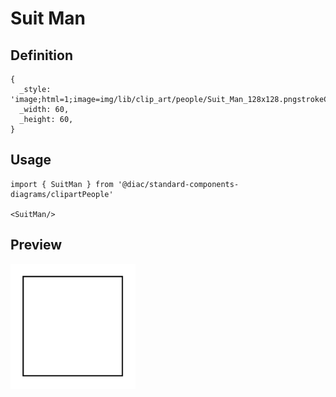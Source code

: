 # Suit Man

## Definition

```
{
  _style: 'image;html=1;image=img/lib/clip_art/people/Suit_Man_128x128.pngstrokeColor=none;',
  _width: 60,
  _height: 60,
}
```

## Usage

```
import { SuitMan } from '@diac/standard-components-diagrams/clipartPeople'

<SuitMan/>
```

## Preview

<img src="./suit-man.png" width="200"/>
